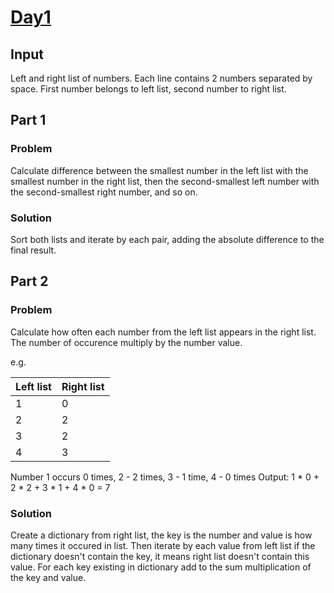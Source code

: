 # [Day1](https://adventofcode.com/2024/day/1)

## Input
Left and right list of numbers. Each line contains 2 numbers separated by space.
First number belongs to left list, second number to right list.

## Part 1

### Problem
Calculate difference between the smallest number in the left list with the smallest number in the right list,
then the second-smallest left number with the second-smallest right number, and so on.

### Solution
Sort both lists and iterate by each pair, adding the absolute difference to the final result.

## Part 2
### Problem
Calculate how often each number from the left list appears in the right list.
The number of occurence multiply by the number value.

e.g.

| Left list | Right list |
|-----------|------------|
| 1         | 0          |
| 2         | 2          |
| 3         | 2          |
| 4         | 3          |

Number 1 occurs 0 times, 2 - 2 times, 3 - 1 time, 4 - 0 times
Output:  1 * 0 + 2 * 2 + 3 * 1 + 4 * 0 = 7

### Solution
Create a dictionary from right list, the key is the number and value is how many times it occured in list.
Then iterate by each value from left list if the dictionary doesn't contain the key, it means right list doesn't contain this value.
For each key existing in dictionary add to the sum multiplication of the key and value.



